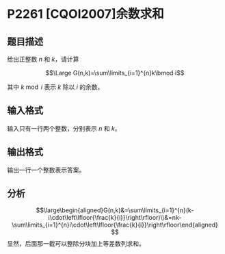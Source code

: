 # P2261 [CQOI2007]余数求和

## 题目描述

给出正整数 $n$ 和 $k$，请计算

$$\Large G(n,k)=\sum\limits_{i=1}^{n}k\bmod i$$

其中 $k\bmod i$ 表示 $k$ 除以 $i$ 的余数。

## 输入格式

输入只有一行两个整数，分别表示 $n$ 和 $k$。

## 输出格式

输出一行一个整数表示答案。

## 分析

$$\large\begin{aligned}G(n,k)&=\sum\limits_{i=1}^{n}(k-i\cdot\left\lfloor{\frac{k}{i}}\right\rfloor)\\&=nk-\sum\limits_{i=1}^{n}i\cdot\left\lfloor{\frac{k}{i}}\right\rfloor\end{aligned} $$
显然，后面那一截可以整除分块加上等差数列求和。
